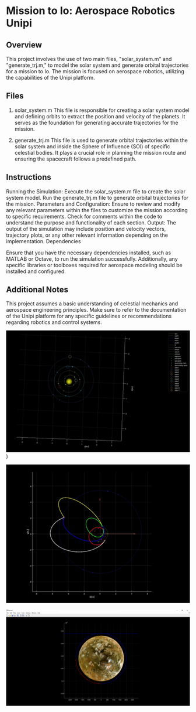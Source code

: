 # Mission to Io: Aerospace Robotics Unipi

## Overview

This project involves the use of two main files, "solar_system.m" and "generate_trj.m," to model the solar system and generate orbital trajectories for a mission to Io. The mission is focused on aerospace robotics, utilizing the capabilities of the Unipi platform.

## Files

1. solar_system.m
This file is responsible for creating a solar system model and defining orbits to extract the position and velocity of the planets. It serves as the foundation for generating accurate trajectories for the mission.

2. generate_trj.m
This file is used to generate orbital trajectories within the solar system and inside the Sphere of Influence (SOI) of specific celestial bodies. It plays a crucial role in planning the mission route and ensuring the spacecraft follows a predefined path.

## Instructions

Running the Simulation:
Execute the solar_system.m file to create the solar system model.
Run the generate_trj.m file to generate orbital trajectories for the mission.
Parameters and Configuration:
Ensure to review and modify any relevant parameters within the files to customize the mission according to specific requirements.
Check for comments within the code to understand the purpose and functionality of each section.
Output:
The output of the simulation may include position and velocity vectors, trajectory plots, or any other relevant information depending on the implementation.
Dependencies

Ensure that you have the necessary dependencies installed, such as MATLAB or Octave, to run the simulation successfully. Additionally, any specific libraries or toolboxes required for aerospace modeling should be installed and configured.

## Additional Notes

This project assumes a basic understanding of celestial mechanics and aerospace engineering principles.
Make sure to refer to the documentation of the Unipi platform for any specific guidelines or recommendations regarding robotics and control systems.


![alt text](https://github.com/ATLED-3301/Aerospace-mission-to-Io/blob/main/solar_system.jpg?raw=true))


![alt text](https://github.com/ATLED-3301/Aerospace-mission-to-Io/blob/main/spaceship_orbits.jpg?raw=true)


![alt text](https://github.com/ATLED-3301/Aerospace-mission-to-Io/blob/main/Io.png?raw=true)
